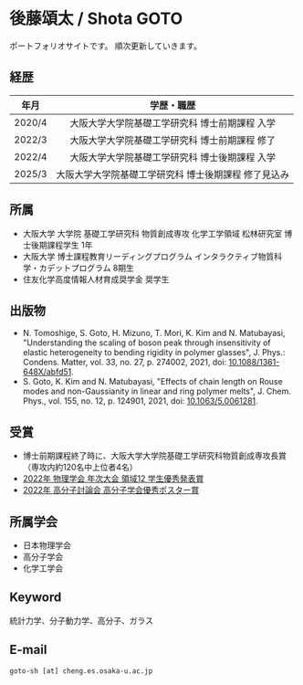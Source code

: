 # 後藤頌太 / Shota GOTO
ポートフォリオサイトです。
順次更新していきます。

## 経歴
| 年月 | 学歴・職歴 |
| :---: | :---: |
| 2020/4 | 大阪大学大学院基礎工学研究科 博士前期課程 入学 |
| 2022/3 | 大阪大学大学院基礎工学研究科 博士前期課程 修了 |
| 2022/4 | 大阪大学大学院基礎工学研究科 博士後期課程 入学 | 
| 2025/3 | 大阪大学大学院基礎工学研究科 博士後期課程 修了見込み |

## 所属
- 大阪大学 大学院 基礎工学研究科 物質創成専攻 化学工学領域 松林研究室 博士後期課程学生 1年
- 大阪大学 博士課程教育リーディングプログラム インタラクティブ物質科学・カデットプログラム 8期生
- 住友化学高度情報人材育成奨学金 奨学生

## 出版物
- N. Tomoshige, S. Goto, H. Mizuno, T. Mori, K. Kim and N. Matubayasi, "Understanding the scaling of boson peak through insensitivity of elastic heterogeneity to bending rigidity in polymer glasses", J. Phys.: Condens. Matter, vol. 33, no. 27, p. 274002, 2021, doi: [10.1088/1361-648X/abfd51](https://doi.org/10.1088/1361-648x/abfd51).
- S. Goto, K. Kim and N. Matubayasi, "Effects of chain length on Rouse modes and non-Gaussianity in linear and ring polymer melts", J. Chem. Phys., vol. 155, no. 12, p. 124901, 2021, doi: [10.1063/5.0061281](https://aip.scitation.org/doi/10.1063/5.0061281).

## 受賞
- 博士前期課程終了時に、大阪大学大学院基礎工学研究科物質創成専攻長賞 （専攻内約120名中上位者4名）
- [2022年 物理学会 年次大会 領域12  学生優秀発表賞](https://www.jps.or.jp/activities/awards/gakusei/2022a-student-presentation-award.php)
- [2022年 高分子討論会 高分子学会優秀ポスター賞](https://main.spsj.or.jp/tohron/71tohron/posteraward.pdf)

## 所属学会
- 日本物理学会
- 高分子学会
- 化学工学会

## Keyword
統計力学、分子動力学、高分子、ガラス

## E-mail 
`goto-sh [at] cheng.es.osaka-u.ac.jp`

